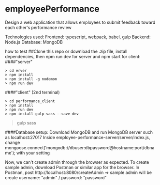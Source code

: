# employeePerformance
Design a web application that allows employees to submit feedback toward each other's performance review

Technologies used: 
Frontend: typescript, webpack, babel, gulp
Backend: Node.js
Database: MongoDB

how to test
##Clone this repo or download the .zip file, install dependencies, then npm run dev for server and npm start for client:
####"server"

  	> cd erver
  	> npm install
  	> npm install -g nodemon
	> npm run dev
####"client" (2nd terminal)

  	> cd performance_client
  	> npm install
	> npm run dev
	> npm install gulp-sass --save-dev
  > gulp sass
  
####Database setup:
	Download MongoDB and run MongoDB server such as localhost:27017
	Inside employee-performance-server/server/index.js, change mongoose.connect('mongodb://dbuser:dbpassword@hostname:port/dbname'); with your setting


Now, we can't create admin through the browser as expected.
To create sample admin, download Postman or similar app for the browser.
In Postman, post http://localhost:8080/createAdmin => sample admin will be create
username: "admin" / password: "password"
